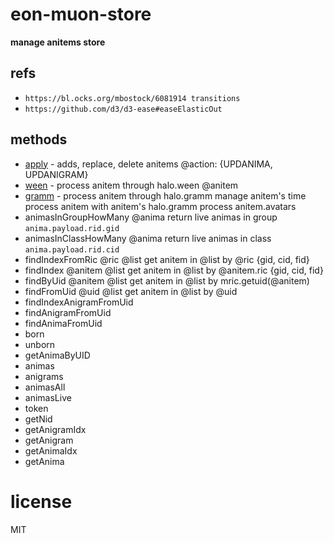 
# eon-muon-store
**manage anitems store**
## refs
* `https://bl.ocks.org/mbostock/6081914 transitions`
* `https://github.com/d3/d3-ease#easeElasticOut`


## methods
* [apply](#apply) - adds, replace, delete anitems
  @action: {UPDANIMA, UPDANIGRAM}
* [ween](#ween) - process anitem through halo.ween
  @anitem
* [gramm](#gramm) - process anitem through halo.gramm
  manage anitem's time
  process anitem with anitem's halo.gramm
  process anitem.avatars
* animasInGroupHowMany
  @anima
  return live animas in group `anima.payload.rid.gid`
* animasInClassHowMany
  @anima
  return live animas in class `anima.payload.rid.cid`
* findIndexFromRic
  @ric
  @list
  get anitem in @list by @ric {gid, cid, fid}
* findIndex
  @anitem
  @list
  get anitem in @list by @anitem.ric {gid, cid, fid}
* findByUid
  @anitem
  @list
  get anitem in @list by mric.getuid(@anitem)
* findFromUid
  @uid
  @list
  get anitem in @list by @uid
* findIndexAnigramFromUid
* findAnigramFromUid
* findAnimaFromUid
* born
* unborn
* getAnimaByUID
* animas
* anigrams
* animasAll
* animasLive
* token
* getNid
* getAnigramIdx
* getAnigram
* getAnimaIdx
* getAnima


# license
MIT